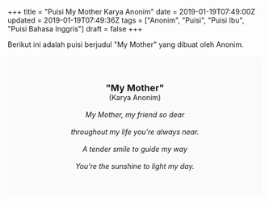 +++
title = "Puisi My Mother Karya Anonim"
date = 2019-01-19T07:49:00Z
updated = 2019-01-19T07:49:36Z
tags = ["Anonim", "Puisi", "Puisi Ibu", "Puisi Bahasa Inggris"]
draft = false
+++

<div dir="ltr" style="text-align: left;" trbidi="on"><div style="text-align: justify;">Berikut ini adalah puisi berjudul "My Mother" yang dibuat oleh Anonim.</div><br /><div style="background: #FAFAFA; font-size: 14px; height: auto; margin: 0 auto; padding: 50px; text-align: center; width: auto;"><span style="font-size: 18px;"><b>"My Mother"</b></span><br />(Karya Anonim)<br /><br /><i>My Mother, my friend so dear<br /><br />throughout my life you’re always near.<br /><br />A tender smile to guide my way<br /><br />You’re the sunshine to light my day.</i> </div></div>
